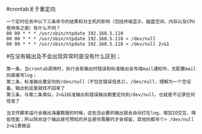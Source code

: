 #crontab关于重定向

	一个定时任务中以下三条命令的结果和对主机的影响（包括终端显示、磁盘空间、内存以及CPU使用率之类）有什么不同？
	00 00 * * * /usr/sbin/ntpdate 192.168.5.110
	00 00 * * * /usr/sbin/ntpdate 192.168.5.110 > /dev/null
	00 00 * * * /usr/sbin/ntpdate 192.168.5.110 > /dev/null 2>&1
	
#在没有输出及不会出现异常时是没有什么区别；

	第一条，当crontab调用时，执行会有输出时错误和标准输出会写成mail通知你，无配置mail则直接写log；
	第二条，标准输出重定向到/dev/null（不包含错误信息2），/dev/null，理解为一个空设备，输出到这里就找不回来了
	第三条，与第二条类似，2>&1标准输出和错误输出都重定向到/dev/null，也就是不记录任何信息了

	当文件脚本运行会输出海量数据的时候，这些没必要的输出就会自动打在log，增加IO交互，降低性能；所以除非这个输出是可预知的并且是你需要的才会保留，其他的都写个> /dev/null 2>&1更稳妥
